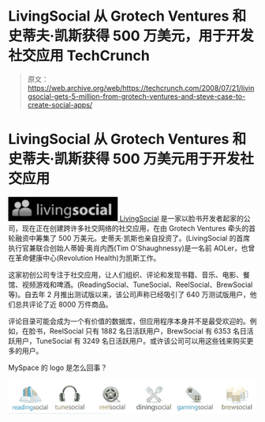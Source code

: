 # LivingSocial 从 Grotech Ventures 和史蒂夫·凯斯获得 500 万美元，用于开发社交应用 TechCrunch

> 原文：<https://web.archive.org/web/https://techcrunch.com/2008/07/21/livingsocial-gets-5-million-from-grotech-ventures-and-steve-case-to-create-social-apps/>

# LivingSocial 从 Grotech Ventures 和史蒂夫·凯斯获得 500 万美元用于开发社交应用

[![](img/f6fd34dddbc554be602bf9c8484ff6c6.png "livingsocial-logo") ](https://web.archive.org/web/20230203023952/http://www.crunchbase.com/company/livingsocial) [LivingSocial](https://web.archive.org/web/20230203023952/http://www.livingsocial.com/) 是一家以脸书开发者起家的公司，现在正在创建跨许多社交网络的社交应用，在由 Grotech Ventures 牵头的首轮融资中筹集了 500 万美元。史蒂夫·凯斯也亲自投资了。(LivingSocial 的首席执行官兼联合创始人蒂姆·奥肖内西(Tim O'Shaughnessy)是一名前 AOLer，也曾在革命健康中心(Revolution Health)为凯斯工作。

这家初创公司专注于社交应用，让人们组织、评论和发现书籍、音乐、电影、餐馆、视频游戏和啤酒。(ReadingSocial、TuneSocial、ReelSocial、BrewSocial 等)。自去年 2 月推出测试版以来，该公司声称已经吸引了 640 万测试版用户，他们总共评论了近 8000 万件商品。

评论目录可能会成为一个有价值的数据库，但应用程序本身并不是最受欢迎的。例如，在脸书，ReelSocial 只有 1882 名日活跃用户，BrewSocial 有 6353 名日活跃用户，TuneSocial 有 3249 名日活跃用户。或许该公司可以用这些钱来购买更多的用户。

MySpace 的 logo 是怎么回事？

[![](img/9ef16c95e7291f345432101aafd3d687.png "livingsocial-logos")](https://web.archive.org/web/20230203023952/https://techcrunch.com/wp-content/uploads/2008/07/livingsocial-logos.png)